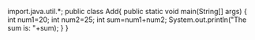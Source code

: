 import.java.util.*;
public class Add{
    public static void main(String[] args) {
        int num1=20;
        int num2=25;
        int sum=num1+num2;
        System.out.println("The sum is: "+sum);
    }
}
